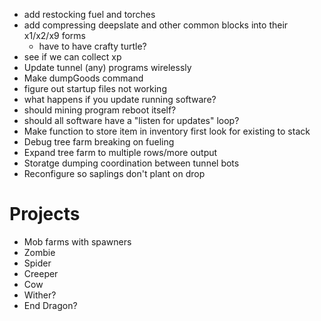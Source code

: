 - add restocking fuel and torches
- add compressing deepslate and other common blocks into their x1/x2/x9 forms
    - have to have crafty turtle?
- see if we can collect xp
- Update tunnel (any) programs wirelessly
- Make dumpGoods command
- figure out startup files not working
- what happens if you update running software?
- should mining program reboot itself?
- should all software have a "listen for updates" loop?
- Make function to store item in inventory first look for existing to stack
- Debug tree farm breaking on fueling
- Expand tree farm to multiple rows/more output
- Storatge dumping coordination between tunnel bots
- Reconfigure so saplings don't plant on drop

# Projects
- Mob farms with spawners
 - Zombie
 - Spider
 - Creeper
 - Cow
 - Wither?
 - End Dragon?